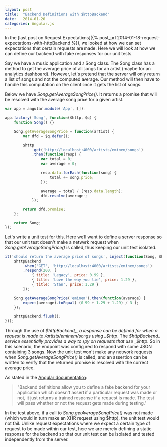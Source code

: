 ```yaml
---
layout: post
title:  "Backend Definitions with $httpBackend"
date:   2014-01-20
categories: Angular.js
---
```


In the [last post on Request Expectations]({% post_url 2014-01-18-request-expectations-with-httpBackend %}), we looked at how we can set expectations that certain requests are made. Here we will look at how we can define our backend with fake responses for our unit tests.

Say we have a music application and a Song class. The Song class has a method to get the average price of all songs for an artist (maybe for an analytics dashboard). However, let's pretend that the server will only return a list of songs and not the computed average. Our method will then have to handle this computation on the client once it gets the list of songs.

Below we have _Song.getAverageSongPrice()_. It returns a promise that will be resolved with the average song price for a given artist.

```js
var app = angular.module('App', []);

app.factory('Song', function($http, $q) {
	function Song() {}

	Song.getAverageSongPrice = function(artist) {
		var dfd = $q.defer();

		$http
			.get('http://localhost:4000/artists/eminem/songs')
			.then(function(resp) {
				var total = 0;
				var average = 0;

				resp.data.forEach(function(song) {
					total += song.price;
				});

				average = total / (resp.data.length);
				dfd.resolve(average);
			});

		return dfd.promise;
	};

	return Song;
});
```

Let's write a unit test for this. Here we'll want to define a server response so that our unit test doesn't make a network request when _Song.getAverageSongPrice()_ is called, thus keeping our unit test isolated.

```js
it('should return the average price of songs', inject(function(Song, $httpBackend) {
	$httpBackend
		.when('GET', 'http://localhost:4000/artists/eminem/songs')
		.respond(200, [
			{ title: 'Legacy', price: 0.99 },
			{ title: 'Love the way you lie', price: 1.29 },
			{ title: 'Stan', price: 1.29 }
		]);

	Song.getAverageSongPrice('eminem').then(function(average) {
		expect(average).toEqual( (0.99 + 1.29 + 1.29) / 3 );
	});

	$httpBackend.flush();
}));
```

Through the use of _$httpBackend_, a response can be defined for when a request is made to /artists/eminem/songs using _$http_. The _$httpBackend_ service essentially provides a way to spy on requests that use _$http_. So in this scenario, the endpoint was configured to respond with some JSON containing 3 songs. Now the unit test won't make any network requests when _Song.getAverageSongPrice()_ is called, and an assertion can be written to verify that the returned promise is resolved with the correct average price.

As stated in the [Angular documentation](http://docs.angularjs.org/api/ngMock.$httpBackend):

> "Backend definitions allow you to define a fake backend for your application which doesn't assert if a particular request was made or not, it just returns a trained response if a request is made. The test will pass whether or not the request gets made during testing."

In the test above, if a call to _Song.getAverageSongPrice()_ was not made (which would in turn make an XHR request using $http), the unit test would not fail. Unlike request expectations where we expect a certain type of request to be made within our test, here we are merely defining a static response for the backend so that our unit test can be isolated and tested independently from the server.
